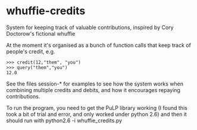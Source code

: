 whuffie-credits
===============

System for keeping track of valuable contributions, inspired by Cory Doctorow's fictional whuffie

At the moment it's organised as a bunch of function calls that keep track of people's credit, e.g.

	>>> credit(12,"them", "you")
	>>> query("them","you")
	12.0

See the files session-* for examples to see how the system works when combining multiple credits and debits, and how it encourages repaying contributions.

To run the program, you need to get the PuLP library working (I found this took a bit of trial and error, and only
worked under python 2.6) and then it should run with python2.6 -i whuffie_credits.py
